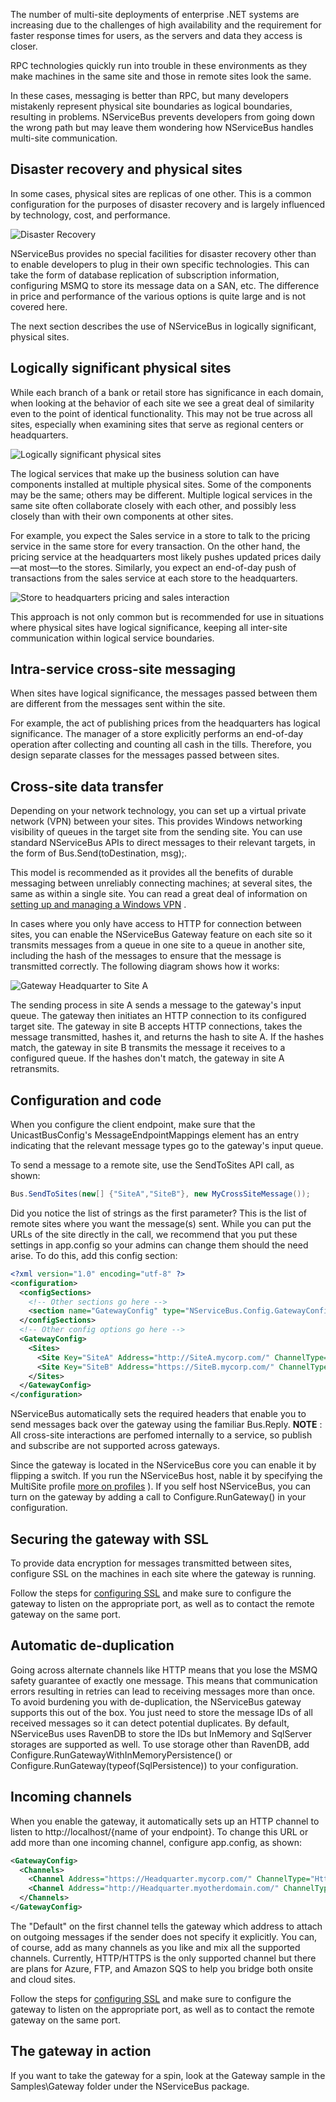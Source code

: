 <!--
title: "The Gateway And Multi-Site Distribution"
tags: ""
summary: "<p>The number of multi-site deployments of enterprise .NET systems are increasing due to the challenges of high availability and the requirement for faster response times for users, as the servers and data they access is closer. </p>
<p>RPC technologies quickly run into trouble in these environments as they make machines in the same site and those in remote sites look the same.</p>
"
-->

The number of multi-site deployments of enterprise .NET systems are increasing due to the challenges of high availability and the requirement for faster response times for users, as the servers and data they access is closer. 

RPC technologies quickly run into trouble in these environments as they make machines in the same site and those in remote sites look the same.

In these cases, messaging is better than RPC, but many developers mistakenly represent physical site boundaries as logical boundaries, resulting in problems. NServiceBus prevents developers from going down the wrong path but may leave them wondering how NServiceBus handles multi-site communication.

Disaster recovery and physical sites
------------------------------------

In some cases, physical sites are replicas of one other. This is a common configuration for the purposes of disaster recovery and is largely influenced by technology, cost, and performance.

![Disaster Recovery](disaster_recovery.png) 

NServiceBus provides no special facilities for disaster recovery other than to enable developers to plug in their own specific technologies. This can take the form of database replication of subscription information, configuring MSMQ to store its message data on a SAN, etc. The difference in price and performance of the various options is quite large and is not covered here.

The next section describes the use of NServiceBus in logically significant, physical sites.

Logically significant physical sites
------------------------------------

While each branch of a bank or retail store has significance in each domain, when looking at the behavior of each site we see a great deal of similarity even to the point of identical functionality. This may not be true across all sites, especially when examining sites that serve as regional centers or headquarters.

![Logically significant physical sites](distributed_sites.png)

The logical services that make up the business solution can have components installed at multiple physical sites. Some of the components may be the same; others may be different. Multiple logical services in the same site often collaborate closely with each other, and possibly less closely than with their own components at other sites.

For example, you expect the Sales service in a store to talk to the pricing service in the same store for every transaction. On the other hand, the pricing service at the headquarters most likely pushes updated prices daily—at most—to the stores. Similarly, you expect an end-of-day push of transactions from the sales service at each store to the headquarters.

![Store to headquarters pricing and sales interaction](store_to_headquarters_pricing_and_sales.png)

This approach is not only common but is recommended for use in situations where physical sites have logical significance, keeping all inter-site communication within logical service boundaries.

Intra-service cross-site messaging
----------------------------------

When sites have logical significance, the messages passed between them are different from the messages sent within the site.

For example, the act of publishing prices from the headquarters has logical significance. The manager of a store explicitly performs an end-of-day operation after collecting and counting all cash in the tills. Therefore, you design separate classes for the messages passed between sites.

Cross-site data transfer
------------------------

Depending on your network technology, you can set up a virtual private network (VPN) between your sites. This provides Windows networking visibility of queues in the target site from the sending site. You can use standard NServiceBus APIs to direct messages to their relevant targets, in the form of Bus.Send(toDestination, msg);.

This model is recommended as it provides all the benefits of durable messaging between unreliably connecting machines; at several sites, the same as within a single site. You can read a great deal of information on [setting up and managing a Windows VPN](http://technet.microsoft.com/en-us/network/bb545442.aspx) .

In cases where you only have access to HTTP for connection between sites, you can enable the NServiceBus Gateway feature on each site so it transmits messages from a queue in one site to a queue in another site, including the hash of the messages to ensure that the message is transmitted correctly. The following diagram shows how it works:

![Gateway Headquarter to Site A](GatewayHeadquarterToSiteA.png)

The sending process in site A sends a message to the gateway's input queue. The gateway then initiates an HTTP connection to its configured target site. The gateway in site B accepts HTTP connections, takes the message transmitted, hashes it, and returns the hash to site A. If the hashes match, the gateway in site B transmits the message it receives to a configured queue. If the hashes don't match, the gateway in site A retransmits.

Configuration and code
----------------------

When you configure the client endpoint, make sure that the UnicastBusConfig's MessageEndpointMappings element has an entry indicating that the relevant message types go to the gateway's input queue.

To send a message to a remote site, use the SendToSites API call, as shown:


```C#
Bus.SendToSites(new[] {"SiteA","SiteB"}, new MyCrossSiteMessage());
```

 Did you notice the list of strings as the first parameter? This is the list of remote sites where you want the message(s) sent. While you can put the URLs of the site directly in the call, we recommend that you put these settings in app.config so your admins can change them should the need arise. To do this, add this config section:


```XML
<?xml version="1.0" encoding="utf-8" ?>
<configuration>
  <configSections>
    <!-- Other sections go here -->
    <section name="GatewayConfig" type="NServiceBus.Config.GatewayConfig, NServiceBus.Core" />
  </configSections>
  <!-- Other config options go here -->
  <GatewayConfig>
    <Sites>
      <Site Key="SiteA" Address="http://SiteA.mycorp.com/" ChannelType="Http"/>
      <Site Key="SiteB" Address="https://SiteB.mycorp.com/" ChannelType="Http"/>
    </Sites>
  </GatewayConfig>
</configuration>
```

 NServiceBus automatically sets the required headers that enable you to send messages back over the gateway using the familiar Bus.Reply.
**NOTE** : All cross-site interactions are perfomed internally to a service, so publish and subscribe are not supported across gateways.

Since the gateway is located in the NServiceBus core you can enable it by flipping a switch. If you run the NServiceBus host, nable it by specifying the MultiSite profile [more on profiles](more-on-profiles.md) ). If you self host NServiceBus, you can turn on the gateway by adding a call to Configure.RunGateway() in your configuration.

Securing the gateway with SSL
-----------------------------

To provide data encryption for messages transmitted between sites, configure SSL on the machines in each site where the gateway is running.

Follow the steps for [configuring SSL](http://msdn.microsoft.com/en-us/library/ms733768.aspx) and make sure to configure the gateway to listen on the appropriate port, as well as to contact the remote gateway on the same port.

Automatic de-duplication
------------------------

Going across alternate channels like HTTP means that you lose the MSMQ safety guarantee of exactly one message. This means that communication errors resulting in retries can lead to receiving messages more than once. To avoid burdening you with de-duplication, the NServiceBus gateway supports this out of the box. You just need to store the message IDs of all received messages so it can detect potential duplicates. By default, NServiceBus uses RavenDB to store the IDs but InMemory and SqlServer storages are supported as well. To use storage other than RavenDB, add Configure.RunGatewayWithInMemoryPersistence() or Configure.RunGateway(typeof(SqlPersistence)) to your configuration.

Incoming channels
-----------------

When you enable the gateway, it automatically sets up an HTTP channel to listen to http://localhost/{name of your endpoint}. To change this URL or add more than one incoming channel, configure app.config, as shown:


```XML
<GatewayConfig>
  <Channels>
    <Channel Address="https://Headquarter.mycorp.com/" ChannelType="Http" Default="true"/>
    <Channel Address="http://Headquarter.myotherdomain.com/" ChannelType="Http"/>
  </Channels>
</GatewayConfig>
```

 The "Default" on the first channel tells the gateway which address to attach on outgoing messages if the sender does not specify it explicitly. You can, of course, add as many channels as you like and mix all the supported channels. Currently, HTTP/HTTPS is the only supported channel but there are plans for Azure, FTP, and Amazon SQS to help you bridge both onsite and cloud sites.

Follow the steps for [configuring SSL](http://msdn.microsoft.com/en-us/library/ms733768.aspx) and make sure to configure the gateway to listen on the appropriate port, as well as to contact the remote gateway on the same port.

The gateway in action
---------------------

If you want to take the gateway for a spin, look at the Gateway sample in the Samples\\Gateway folder under the NServiceBus package.

